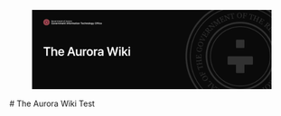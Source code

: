<figure><img src=".gitbook/assets/Wiki.png" alt=""><figcaption></figcaption></figure>
# The Aurora Wiki
Test
